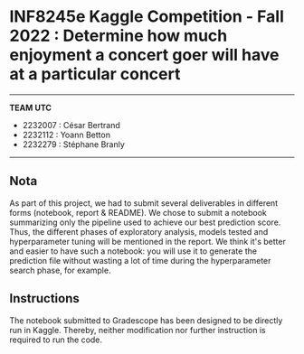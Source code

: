 # INF8245e Kaggle Competition - Fall 2022 : Determine how much enjoyment a concert goer will have at a particular concert

---

**TEAM UTC**
- 2232007 : César Bertrand
- 2232112 : Yoann Betton
- 2232279 : Stéphane Branly

---

## Nota

As part of this project, we had to submit several deliverables in different forms (notebook, report & README). We chose to submit a notebook summarizing only the pipeline used to achieve our best prediction score. Thus, the different phases of exploratory analysis, models tested and hyperparameter tuning will be mentioned in the report. We think it's better and easier to have such a notebook: you will use it to generate the prediction file without wasting a lot of time during the hyperparameter search phase, for example.


## Instructions

The notebook submitted to Gradescope has been designed to be directly run in Kaggle. Thereby, neither modification nor further instruction is required to run the code.